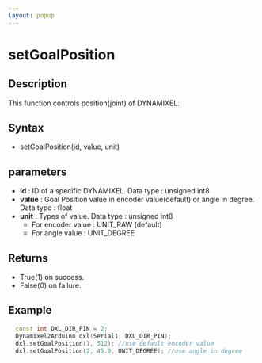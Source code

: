 ```yaml
---
layout: popup
---
```


# setGoalPosition

## Description

This function controls position(joint) of DYNAMIXEL.

## Syntax

- setGoalPosition(id, value, unit)

## parameters

- **id** : ID of a specific DYNAMIXEL. Data type : unsigned int8
- **value** : Goal Position value in encoder value(default) or angle in degree. Data type : float
- **unit** : Types of value. Data type : unsigned int8
  - For encoder value : UNIT_RAW (default)
  - For angle value : UNIT_DEGREE


## Returns

- True(1) on success.
- False(0) on failure.

## Example

```c++
  const int DXL_DIR_PIN = 2;
  Dynamixel2Arduino dxl(Serial1, DXL_DIR_PIN);
  dxl.setGoalPosition(1, 512); //use default encoder value
  dxl.setGoalPosition(2, 45.0, UNIT_DEGREE); //use angle in degree
```
